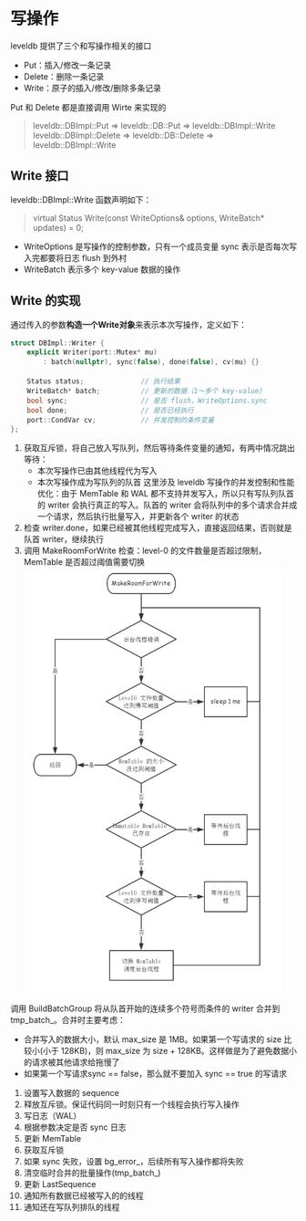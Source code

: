 # 写操作
leveldb 提供了三个和写操作相关的接口
* Put：插入/修改一条记录
* Delete：删除一条记录
* Write：原子的插入/修改/删除多条记录

Put 和 Delete 都是直接调用 Wirte 来实现的
> leveldb::DBImpl::Put => leveldb::DB::Put => leveldb::DBImpl::Write
> leveldb::DBImpl::Delete => leveldb::DB::Delete => leveldb::DBImpl::Write

## Write 接口
leveldb::DBImpl::Write 函数声明如下：
> virtual Status Write(const WriteOptions& options, WriteBatch* updates) = 0;

* WriteOptions 是写操作的控制参数，只有一个成员变量 sync 表示是否每次写入完都要将日志 flush 到外村
* WriteBatch 表示多个 key-value 数据的操作

## Write 的实现
通过传入的参数**构造一个Write对象**来表示本次写操作，定义如下：
```C++
struct DBImpl::Writer {
    explicit Writer(port::Mutex* mu)
        : batch(nullptr), sync(false), done(false), cv(mu) {}

    Status status;              // 执行结果
    WriteBatch* batch;          // 更新的数据（1～多个 key-value）         
    bool sync;                  // 是否 flush，WriteOptions.sync
    bool done;                  // 是否已经执行
    port::CondVar cv;           // 并发控制的条件变量
};
```
1. 获取互斥锁，将自己放入写队列，然后等待条件变量的通知，有两中情况跳出等待：
    * 本次写操作已由其他线程代为写入
    * 本次写操作成为写队列的队首
    这里涉及 leveldb 写操作的并发控制和性能优化：由于 MemTable 和 WAL 都不支持并发写入，所以只有写队列队首的 writer 会执行真正的写入。队首的 writer 会将队列中的多个请求合并成一个请求，然后执行批量写入，并更新各个 writer 的状态
2. 检查 writer.done，如果已经被其他线程完成写入，直接返回结果，否则就是队首 writer，继续执行
3. 调用 MakeRoomForWrite 检查：level-0 的文件数量是否超过限制，MemTable 是否超过阈值需要切换
![1](./img/1.png)

调用 BuildBatchGroup 将从队首开始的连续多个符号而条件的 writer 合并到 tmp_batch_。合并时主要考虑：
* 合并写入的数据大小，默认 max_size 是 1MB。如果第一个写请求的 size 比较小(小于 128KB)，则 max_size 为 size + 128KB。这样做是为了避免数据小的请求被其他请求给拖慢了
* 如果第一个写请求sync == false，那么就不要加入 sync == true 的写请求

1. 设置写入数据的 sequence
2. 释放互斥锁。保证代码同一时刻只有一个线程会执行写入操作
3. 写日志（WAL）
4. 根据参数决定是否 sync 日志
5. 更新 MemTable
6. 获取互斥锁
7. 如果 sync 失败，设置 bg_error_，后续所有写入操作都将失败
8. 清空临时合并的批量操作(tmp_batch_)
9. 更新 LastSequence
10. 通知所有数据已经被写入的的线程
11. 通知还在写队列排队的线程

